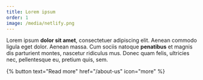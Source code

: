 ```yaml
---
title: Lorem ipsum
order: 1
image: /media/netlify.png
---
```

Lorem ipsum **dolor sit amet**, consectetuer adipiscing elit.
Aenean commodo ligula eget dolor. Aenean massa.
Cum sociis natoque **penatibus** et magnis dis parturient montes, nascetur ridiculus mus.
Donec quam felis, ultricies nec, pellentesque eu, pretium quis, sem.

{% button text="Read more" href="/about-us" icon="more" %}
